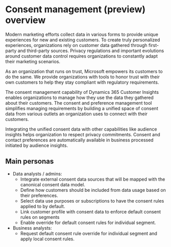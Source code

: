 # Consent management (preview) overview

Modern marketing efforts collect data in various forms to provide unique experiences for new and existing customers. To create truly personalized experiences, organizations rely on customer data gathered through first-party and third-party sources. Privacy regulations and important evolutions around customer data control requires organizations to constantly adapt their marketing scenarios.

As an organization that runs on trust, Microsoft empowers its customers to do the same. We provide organizations with tools to honor trust with their own customers to help they stay compliant with regulatory requirements. 

The consent management capability of Dynamics 365 Customer Insights enables organizations to manage how they use the data they gathered about their customers. The consent and preference management tool simplifies managing requirements by building a unified space of consent data from various outlets an organization uses to connect with their customers. 

Integrating the unified consent data with other capabilities like audience insights helps organization to respect privacy commitments. Consent and contact preferences are automatically available in business processed initiated by audience insights.

## Main personas

- Data analysts / admins:
    - Integrate external consent data sources that will be mapped with the canonical consent data model.
    - Define how customers should be included from data usage based on their preferences.
    - Select data use purposes or subscriptions to have the consent rules applied to by default.
    - Link customer profile with consent data to enforce default consent rules on segments
    - Enable override for default consent rules for individual segment.
- Business analysts:
    - Request default consent rule override for individual segment and apply local consent rules.


